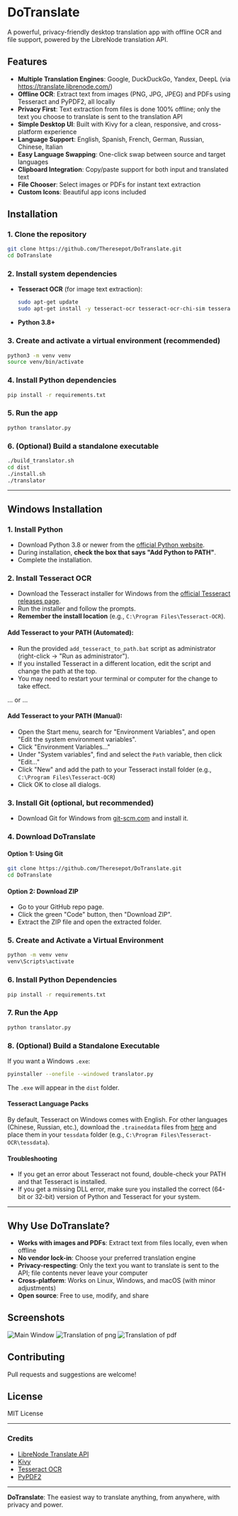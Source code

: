 # DoTranslate

A powerful, privacy-friendly desktop translation app with offline OCR and file support, powered by the LibreNode translation API.

## Features

- **Multiple Translation Engines**: Google, DuckDuckGo, Yandex, DeepL (via https://translate.librenode.com/)
- **Offline OCR**: Extract text from images (PNG, JPG, JPEG) and PDFs using Tesseract and PyPDF2, all locally
- **Privacy First**: Text extraction from files is done 100% offline; only the text you choose to translate is sent to the translation API
- **Simple Desktop UI**: Built with Kivy for a clean, responsive, and cross-platform experience
- **Language Support**: English, Spanish, French, German, Russian, Chinese, Italian
- **Easy Language Swapping**: One-click swap between source and target languages
- **Clipboard Integration**: Copy/paste support for both input and translated text
- **File Chooser**: Select images or PDFs for instant text extraction
- **Custom Icons**: Beautiful app icons included

## Installation

### 1. Clone the repository
```bash
git clone https://github.com/Theresepot/DoTranslate.git
cd DoTranslate
```

### 2. Install system dependencies
- **Tesseract OCR** (for image text extraction):
  ```bash
  sudo apt-get update
  sudo apt-get install -y tesseract-ocr tesseract-ocr-chi-sim tesseract-ocr-chi-tra tesseract-ocr-rus tesseract-ocr-deu tesseract-ocr-fra tesseract-ocr-spa tesseract-ocr-ita
  ```
- **Python 3.8+**

### 3. Create and activate a virtual environment (recommended)
```bash
python3 -m venv venv
source venv/bin/activate
```

### 4. Install Python dependencies
```bash
pip install -r requirements.txt
```

### 5. Run the app
```bash
python translator.py
```

### 6. (Optional) Build a standalone executable
```bash
./build_translator.sh
cd dist
./install.sh
./translator
```

---

## Windows Installation

### 1. Install Python
- Download Python 3.8 or newer from the [official Python website](https://www.python.org/downloads/windows/).
- During installation, **check the box that says "Add Python to PATH"**.
- Complete the installation.

### 2. Install Tesseract OCR
- Download the Tesseract installer for Windows from the [official Tesseract releases page](https://github.com/tesseract-ocr/tesseract/wiki#windows).
- Run the installer and follow the prompts.
- **Remember the install location** (e.g., `C:\Program Files\Tesseract-OCR`).

#### Add Tesseract to your PATH (Automated):
- Run the provided `add_tesseract_to_path.bat` script as administrator (right-click → "Run as administrator").
- If you installed Tesseract in a different location, edit the script and change the path at the top.
- You may need to restart your terminal or computer for the change to take effect.

 ... or ...

#### Add Tesseract to your PATH (Manual):
- Open the Start menu, search for "Environment Variables", and open "Edit the system environment variables".
- Click "Environment Variables..."
- Under "System variables", find and select the `Path` variable, then click "Edit..."
- Click "New" and add the path to your Tesseract install folder (e.g., `C:\Program Files\Tesseract-OCR`)
- Click OK to close all dialogs.

### 3. Install Git (optional, but recommended)
- Download Git for Windows from [git-scm.com](https://git-scm.com/download/win) and install it.

### 4. Download DoTranslate
#### Option 1: Using Git
```sh
git clone https://github.com/Theresepot/DoTranslate.git
cd DoTranslate
```
#### Option 2: Download ZIP
- Go to your GitHub repo page.
- Click the green "Code" button, then "Download ZIP".
- Extract the ZIP file and open the extracted folder.

### 5. Create and Activate a Virtual Environment
```sh
python -m venv venv
venv\Scripts\activate
```

### 6. Install Python Dependencies
```sh
pip install -r requirements.txt
```

### 7. Run the App
```sh
python translator.py
```

### 8. (Optional) Build a Standalone Executable
If you want a Windows `.exe`:
```sh
pyinstaller --onefile --windowed translator.py
```
The `.exe` will appear in the `dist` folder.

#### Tesseract Language Packs
By default, Tesseract on Windows comes with English. For other languages (Chinese, Russian, etc.), download the `.traineddata` files from [here](https://github.com/tesseract-ocr/tessdata) and place them in your `tessdata` folder (e.g., `C:\Program Files\Tesseract-OCR\tessdata`).

#### Troubleshooting

- If you get an error about Tesseract not found, double-check your PATH and that Tesseract is installed.
- If you get a missing DLL error, make sure you installed the correct (64-bit or 32-bit) version of Python and Tesseract for your system.

---

## Why Use DoTranslate?
- **Works with images and PDFs**: Extract text from files locally, even when offline
- **No vendor lock-in**: Choose your preferred translation engine
- **Privacy-respecting**: Only the text you want to translate is sent to the API; file contents never leave your computer
- **Cross-platform**: Works on Linux, Windows, and macOS (with minor adjustments)
- **Open source**: Free to use, modify, and share

## Screenshots
![Main Window](screenshots/screenshot.png)
![Translation of png](screenshots/screenshot1.png)
![Translation of pdf](screenshots/screenshot2.png)
## Contributing
Pull requests and suggestions are welcome!

## License
MIT License

---

### Credits
- [LibreNode Translate API](https://translate.librenode.com/)
- [Kivy](https://kivy.org/)
- [Tesseract OCR](https://github.com/tesseract-ocr/tesseract)
- [PyPDF2](https://pypdf2.readthedocs.io/)

---

**DoTranslate**: The easiest way to translate anything, from anywhere, with privacy and power. 
